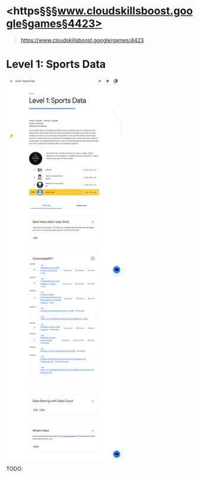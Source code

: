 # <https§§§www.cloudskillsboost.google§games§4423>
> <https://www.cloudskillsboost.google/games/4423>

# Level 1: Sports Data


![](1695156530801.png)

TODO: